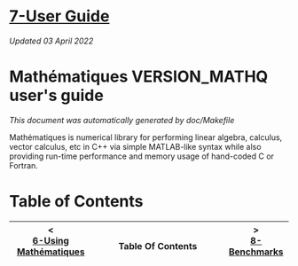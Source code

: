 # [7-User Guide](doc/user-guide.md)

_Updated 03 April 2022_

# Mathématiques __VERSION_MATHQ__ user's guide
_This document was automatically generated by doc/Makefile_

Mathématiques is numerical library for performing linear algebra, calculus, vector calculus, etc in C++ via simple MATLAB-like syntax while also providing run-time performance and memory usage of hand-coded C or Fortran.

# Table of Contents

| < <br />[6-Using Mathématiques](doc/using-mathematiques.md)  | <br />Table Of Contents<br /> <img width=1000/> | > <br />[8-Benchmarks](doc/benchmarks.md)   |
| ----------- | ----------- | ----------- |
